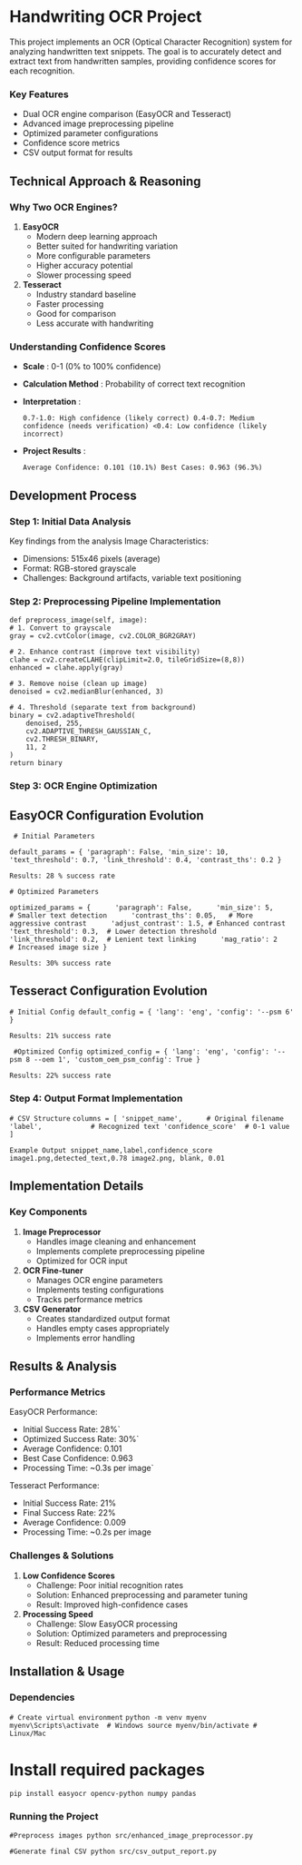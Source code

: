 # Handwriting OCR Project

This project implements an OCR (Optical Character Recognition) system for analyzing handwritten text snippets. The goal is to accurately detect and extract text from handwritten samples, providing confidence scores for each recognition.

### Key Features

* Dual OCR engine comparison (EasyOCR and Tesseract)
* Advanced image preprocessing pipeline
* Optimized parameter configurations
* Confidence score metrics
* CSV output format for results

## Technical Approach & Reasoning

### Why Two OCR Engines?

1. **EasyOCR**
   * Modern deep learning approach
   * Better suited for handwriting variation
   * More configurable parameters
   * Higher accuracy potential
   * Slower processing speed
2. **Tesseract**
   * Industry standard baseline
   * Faster processing
   * Good for comparison
   * Less accurate with handwriting

### Understanding Confidence Scores

* **Scale** : 0-1 (0% to 100% confidence)
* **Calculation Method** : Probability of correct text recognition
* **Interpretation** :

  `0.7-1.0: High confidence (likely correct) 0.4-0.7: Medium confidence (needs verification) <0.4: Low confidence (likely incorrect)`
  
* **Project Results** :

  `Average Confidence: 0.101 (10.1%) Best Cases: 0.963 (96.3%)`

## Development Process

### Step 1: Initial Data Analysis

Key findings from the analysis
Image Characteristics:

- Dimensions: 515x46 pixels (average)
- Format: RGB-stored grayscale
- Challenges: Background artifacts, variable text positioning 

### Step 2: Preprocessing Pipeline Implementation

    def preprocess_image(self, image):
    # 1. Convert to grayscale
    gray = cv2.cvtColor(image, cv2.COLOR_BGR2GRAY)

    # 2. Enhance contrast (improve text visibility)
    clahe = cv2.createCLAHE(clipLimit=2.0, tileGridSize=(8,8))
    enhanced = clahe.apply(gray)

    # 3. Remove noise (clean up image)
    denoised = cv2.medianBlur(enhanced, 3)

    # 4. Threshold (separate text from background)
    binary = cv2.adaptiveThreshold(
        denoised, 255,
        cv2.ADAPTIVE_THRESH_GAUSSIAN_C,
        cv2.THRESH_BINARY,
        11, 2
    )
    return binary 

### Step 3: OCR Engine Optimization

## EasyOCR Configuration Evolution

` # Initial Parameters`

`default_params = {
    'paragraph': False,
    'min_size': 10,
    'text_threshold': 0.7,
    'link_threshold': 0.4,
    'contrast_ths': 0.2
}`

`Results: 28 % success rate`

`# Optimized Parameters`

`optimized_params = {     
'paragraph': False,     
'min_size': 5,          # Smaller text detection     
'contrast_ths': 0.05,   # More aggressive contrast     
'adjust_contrast': 1.5, # Enhanced contrast     
'text_threshold': 0.3,  # Lower detection threshold     
'link_threshold': 0.2,  # Lenient text linking     
'mag_ratio': 2         # Increased image size }`

`Results: 30% success rate`

## Tesseract Configuration Evolution

`# Initial Config
default_config = {
    'lang': 'eng',
    'config': '--psm 6'
}`

`Results: 21% success rate`

` #Optimized Config
optimized_config = {
    'lang': 'eng',
    'config': '--psm 8 --oem 1',
    'custom_oem_psm_config': True
}`

`Results: 22% success rate`

### Step 4: Output Format Implementation

`# CSV Structure`
`columns = [
    'snippet_name',      # Original filename
    'label',            # Recognized text
    'confidence_score'  # 0-1 value
]`

`Example Output
snippet_name,label,confidence_score
image1.png,detected_text,0.78
image2.png, blank, 0.01`


## Implementation Details
### Key Components

1. **Image Preprocessor**
   * Handles image cleaning and enhancement
   * Implements complete preprocessing pipeline
   * Optimized for OCR input
2. **OCR Fine-tuner**
   * Manages OCR engine parameters
   * Implements testing configurations
   * Tracks performance metrics
3. **CSV Generator**
   * Creates standardized output format
   * Handles empty cases appropriately
   * Implements error handling

## Results & Analysis

### Performance Metrics

EasyOCR Performance:
- Initial Success Rate: 28%`
- Optimized Success Rate: 30%`
- Average Confidence: 0.101
- Best Case Confidence: 0.963
- Processing Time: ~0.3s per image`

Tesseract Performance:
- Initial Success Rate: 21%
- Final Success Rate: 22%
- Average Confidence: 0.009
- Processing Time: ~0.2s per image

### Challenges & Solutions

1. **Low Confidence Scores**
   * Challenge: Poor initial recognition rates
   * Solution: Enhanced preprocessing and parameter tuning
   * Result: Improved high-confidence cases
2. **Processing Speed**
   * Challenge: Slow EasyOCR processing
   * Solution: Optimized parameters and preprocessing
   * Result: Reduced processing time

## Installation & Usage

### Dependencies

`# Create virtual environment`
`python -m venv myenv
myenv\Scripts\activate  # Windows
source myenv/bin/activate # Linux/Mac`

# Install required packages

`pip install easyocr opencv-python numpy pandas`

### Running the Project

`#Preprocess images
python src/enhanced_image_preprocessor.py`

`#Generate final CSV
python src/csv_output_report.py`
